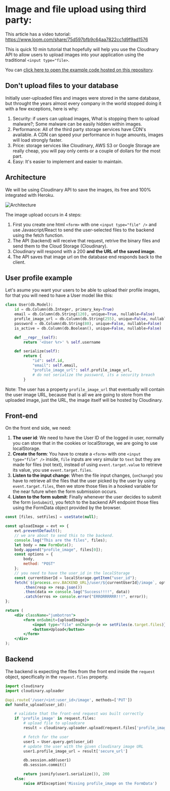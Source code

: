 # Image and file upload using third party:

This article has a video tutorial: https://www.loom.com/share/75d597bfb9c64aa7822cc1d9f9ad1576

This is quick 10 min tutorial that hopefully will help you use the Cloudnary API to allow users to upload images into your application using the traditional `<input type="file>`.

You can [click here to open the example code hosted on this repository](https://github.com/4GeeksAcademy/react-flask-hello/tree/example/cloudinary_image_upload).

## Don't upload files to your database

Initially user-uploaded files and images were stored in the same database, but throught the years almost every company in the world stopped doing it with a few exceptions, here is why:

1. Security: if users can upload images, What is stopping them to upload malware?; Some malware can be easily hidden within images.
2. Performance: All of the third party storage services have CDN's available. A CDN can speed your performance in huge amounts, images will load strongly faster.
3. Price: storage services like Cloudinary, AWS S3 or Google Storage are really cheap, you will pay only cents or a couple of dollars for the most part.
4. Easy: It's easier to implement and easier to maintain.

## Architecture

We will be using Cloudinary API to save the images, its free and 100% integrated with Heroku.

![Architecture](https://github.com/4GeeksAcademy/react-flask-hello/blob/main/docs/assets/diagram.png?raw=true)

The image upload occurs in 4 steps:
1. First you create one html `<form>` with one `<input type="file" />` and use Javascript/React to send the user-selected files to the backend using the fetch function.
2. The API (backend) will receive that request, retrive the binary files and send them to the Cloud Storage (Cloudinary).
3. Cloudinary will respond with a 200 **and the URL of the saved image**.
4. The API saves that image url on the database end responds back to the client.

## User profile example

Let's asume you want your users to be able to upload their profile images, for that you will need to have a User model like this:

```py
class User(db.Model):
    id = db.Column(db.Integer, primary_key=True)
    email = db.Column(db.String(120), unique=True, nullable=False)
    profile_image_url = db.Column(db.String(255), unique=False, nullable=True)
    password = db.Column(db.String(80), unique=False, nullable=False)
    is_active = db.Column(db.Boolean(), unique=False, nullable=False)

    def __repr__(self):
        return '<User %r>' % self.username

    def serialize(self):
        return {
            "id": self.id,
            "email": self.email,
            "profile_image_url": self.profile_image_url,
            # do not serialize the password, its a security breach
        }
```

Note: The user has a property `profile_image_url` that eventually will contain the user image URL, because that is all we are going to store from the uploaded image, just the URL, the image itself will be hosted by Cloudinary.

## Front-end

On the front end side, we need:

1. **The user id**: We need to have the User ID of the logged in user, normally you can store that in the cookies or localStorage, we are going to use localStorage.
1. **Create the form**: You have to create a `<form>` with one `<input type="file" />` inside, `file` inputs are very simular to `text` but they are made for files (not text), instead of using `event.target.value` to retrieve its value, you use `event.target.files`.
2. **Listen to the input change**: When the file input changes, (`onChange`) you have to retrieve all the files that the user picked by the user by using `event.target.files`, then we store those files in a hooked variable for the near future when the form submission occurs.
3. **Listen to the form submit**: Finally whenever the user decides to submit the form (`onSubmit`), you fetch to the backend API endpoint those files using the FormData object provided by the browser.

```jsx
const [files, setFiles] = useState(null);

const uploadImage = evt => {
    evt.preventDefault();
    // we are about to send this to the backend.
    console.log("This are the files", files);
    let body = new FormData();
    body.append("profile_image", files[0]);
    const options = {
        body,
        method: "POST"
    };
    // you need to have the user_id in the localStorage
    const currentUserId = localStorage.getItem("user_id");
    fetch(`${process.env.BACKEND_URL}/user/${currentUserId}/image`, options)
        .then(resp => resp.json())
        .then(data => console.log("Success!!!!", data))
        .catch(erros => console.error("ERRORRRRRR!!!", error));
};

return (
    <div className="jumbotron">
        <form onSubmit={uploadImage}>
            <input type="file" onChange={e => setFiles(e.target.files)} />
            <button>Upload</button>
        </form>
    </div>
);
```

## Backend

The backend is expecting the files from the front end inside the `request` object, specifically in the `request.files` property.

```python
import cloudinary
import cloudinary.uploader

@api.route('/user/<int:user_id>/image', methods=['PUT'])
def handle_upload(user_id):

    # validate that the front-end request was built correctly
    if 'profile_image' in request.files:
        # upload file to uploadcare
        result = cloudinary.uploader.upload(request.files['profile_image'])

        # fetch for the user
        user1 = User.query.get(user_id)
        # update the user with the given cloudinary image URL
        user1.profile_image_url = result['secure_url']

        db.session.add(user1)
        db.session.commit()

        return jsonify(user1.serialize()), 200
    else:
        raise APIException('Missing profile_image on the FormData')
```
